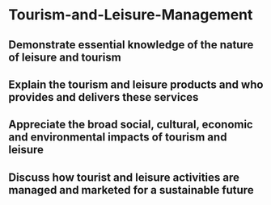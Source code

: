 # Tourism-and-Leisure-Management
## Demonstrate essential knowledge of the nature of leisure and tourism
## Explain the tourism and leisure products and who provides and delivers these services
## Appreciate the broad social, cultural, economic and environmental impacts of tourism and leisure
## Discuss how tourist and leisure activities are managed and marketed for a sustainable future


